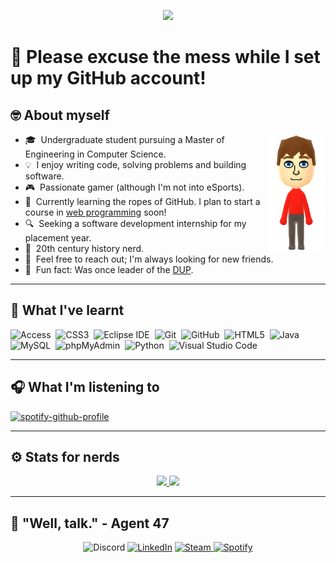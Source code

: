 <p align="center">
<img src="https://capsule-render.vercel.app/api?type=soft&height=170&color=0000F8&text=Hello!&section=header&reversal=false&animation=blink&fontColor=FFFF00&fontSize=80">
</p>

# 🚧 Please excuse the mess while I set up my GitHub account!

## 🤓 About myself
<img alt="Me as a Mii" src="https://github.com/Xelodico/random-resources/blob/main/images/GitHub%20profile%20README/mii.png?raw=true" height=188.9em align="right"/>

- 🎓 &nbsp;Undergraduate student pursuing a Master of Engineering in Computer Science.
- 💡 &nbsp;I enjoy writing code, solving problems and building software.
- 🎮 &nbsp;Passionate gamer (although I'm not into eSports).
- 🌱 &nbsp;Currently learning the ropes of GitHub. I plan to start a course in [web programming](https://www.edx.org/learn/computer-science/harvard-university-cs50-s-introduction-to-computer-science) soon!
- 🔍 &nbsp;Seeking a software development internship for my placement year.
- 📜 &nbsp;20th century history nerd.
- 🤙 &nbsp;Feel free to reach out; I'm always looking for new friends.
- 🌟 &nbsp;Fun fact: Was once leader of the [DUP](https://en.wikipedia.org/wiki/Democratic_Unionist_Party).

---
## 🧠 What I've learnt

![Access](https://img.shields.io/badge/Access-AF2131?style=plastic)&nbsp;
![CSS3](https://img.shields.io/badge/CSS3-%231572B6.svg?style=plastic&logo=css3&logoColor=white)&nbsp;
![Eclipse IDE](https://img.shields.io/badge/Eclipse-%232C2255?style=plastic&logo=eclipseide&logoColor=F79725&logoSize=auto)&nbsp;
![Git](https://img.shields.io/badge/Git-%23F05032?style=plastic&logo=git&logoColor=white)&nbsp;
![GitHub](https://img.shields.io/badge/GitHub-%23181717?style=plastic&logo=github&logoColor=white)&nbsp;
![HTML5](https://img.shields.io/badge/HTML5-%23E34F26.svg?style=plastic&logo=html5&logoColor=white)&nbsp;
![Java](https://img.shields.io/badge/Java-%23ED8B00.svg?style=plastic&logo=java&logoColor=white)&nbsp;
![MySQL](https://img.shields.io/badge/MySQL-%234479A1?style=plastic&logo=mysql&logoColor=F8981D)&nbsp;
![phpMyAdmin](https://img.shields.io/badge/phpMyAdmin-%236C78AF?style=plastic&logo=phpmyadmin&logoColor=F89D06)&nbsp;
![Python](https://img.shields.io/badge/Python-3670A0?style=plastic&logo=python&logoColor=ffdd54&logoSize=auto)&nbsp;
![Visual Studio Code](https://img.shields.io/badge/Visual%20Studio%20Code-0065A9?style=plastic)&nbsp;


---
## 🎧 What I'm listening to

[![spotify-github-profile](https://spotify-github-profile.kittinanx.com/api/view?uid=ondatram&cover_image=true&theme=novatorem&show_offline=false&background_color=121212&interchange=false&bar_color=e5289e&bar_color_cover=false)](https://spotify-github-profile.kittinanx.com/api/view?uid=ondatram&redirect=true)

---
## ⚙️ Stats for nerds
<p align="center">
  <a href="https://github.com/Xelodico">
    <img height="150em" src="https://github-readme-stats-topaz-nine.vercel.app/api?username=Xelodico&show_icons=true&theme=synthwave&include_all_commits=true&count_private=true&bg_color=00000000"/>
    <img height="150em" src="https://github-readme-stats-topaz-nine.vercel.app/api/top-langs/?username=Xelodico&layout=compact&langs_count=8&theme=synthwave&bg_color=00000000"/>
  </a>
</p>

---
## 💬 "Well, talk." - Agent 47
<p align="center">
<img alt="Discord" src="https://img.shields.io/badge/Discord-xelodico-%235865F2?style=plastic&logo=discord&logoColor=white&logoSize=auto">
<a href="https://www.linkedin.com/in/peter-robinson-14829b2b3/"><img alt="LinkedIn" src="https://img.shields.io/badge/LinkedIn-Peter%20Robinson-%230A66C2?style=plastic&link=www.linkedin.com%2Fin%2Fpeter-robinson-14829b2b3"></a>
<a href="https://steamcommunity.com/profiles/76561198123171286/"><img alt="Steam" src="https://img.shields.io/badge/Steam-Xelodico-000000?style=plastic&logo=steam&logoColor=white&logoSize=auto">
<a href="https://open.spotify.com/user/ondatram?si=312505591a0c46bf"><img alt="Spotify" src="https://img.shields.io/badge/Spotify-ondatram-%231DB954?style=plastic&logo=spotify&logoColor=white&logoSize=auto">
</p>
